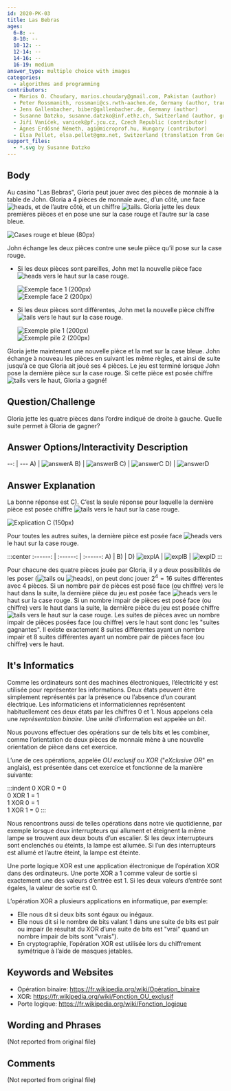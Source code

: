```yaml
---
id: 2020-PK-03
title: Las Bebras
ages:
  6-8: --
  8-10: --
  10-12: --
  12-14: --
  14-16: --
  16-19: medium
answer_type: multiple choice with images
categories:
  - algorithms and programming
contributors:
  - Marios O. Choudary, marios.choudary@gmail.com, Pakistan (author)
  - Peter Rossmanith, rossmani@cs.rwth-aachen.de, Germany (author, translation from English into German)
  - Jens Gallenbacher, biber@gallenbacher.de, Germany (author)
  - Susanne Datzko, susanne.datzko@inf.ethz.ch, Switzerland (author, graphics)
  - Jiří Vaníček, vanicek@pf.jcu.cz, Czech Republic (contributor)
  - Ágnes Erdősné Németh, agi@microprof.hu, Hungary (contributor)
  - Elsa Pellet, elsa.pellet@gmx.net, Switzerland (translation from German into French)
support_files:
  - *.svg by Susanne Datzko
---
```



## Body

Au casino "Las Bebras", Gloria peut jouer avec des pièces de monnaie à la table de John. Gloria a 4 pièces de monnaie avec, d’un côté, une face ![heads], et de l’autre côté, et un chiffre ![tails]. Gloria jette les deux premières pièces et en pose une sur la case rouge et l’autre sur la case bleue.

[heads]: graphics/2020-PK-03_coin_heads-compatible.svg "Côté face (20px)"
[tails]: graphics/2020-PK-03_coin_tails-compatible.svg "Côté pile (20px)"

![](graphics/2020-PK-03_taskbody1.svg "Cases rouge et bleue (80px)")

John échange les deux pièces contre une seule pièce qu’il pose sur la case rouge.
 - Si les deux pièces sont pareilles, John met la nouvelle pièce face ![heads] vers le haut sur la case rouge.

   ![](graphics/2020-PK-03_taskbody2.svg "Exemple face 1 (200px)")  
   ![](graphics/2020-PK-03_taskbody3.svg "Exemple face 2 (200px)")

 - Si les deux pièces sont différentes, John met la nouvelle pièce chiffre ![tails] vers le haut sur la case rouge.

   ![](graphics/2020-PK-03_taskbody4.svg "Exemple pile 1 (200px)")  
   ![](graphics/2020-PK-03_taskbody5.svg "Exemple pile 2 (200px)")

Gloria jette maintenant une nouvelle pièce et la met sur la case bleue. John échange à nouveau les pièces en suivant les même règles, et ainsi de suite jusqu’à ce que Gloria ait joué ses 4 pièces. Le jeu est terminé lorsque John pose la dernière pièce sur la case rouge. Si cette pièce est posée chiffre ![tails] vers le haut, Gloria a gagné!


## Question/Challenge

Gloria jette les quatre pièces dans l’ordre indiqué de droite à gauche. Quelle suite permet à Gloria de gagner?


## Answer Options/Interactivity Description

--: | ---
 A) | ![answerA]
 B) | ![answerB]
 C) | ![answerC]
 D) | ![answerD]

[answerA]: graphics/2020-PK-03_answerA.svg "Réponse A (120px)"
[answerB]: graphics/2020-PK-03_answerB.svg "Réponse B (120px)"
[answerC]: graphics/2020-PK-03_answerC.svg "Réponse C (120px)"
[answerD]: graphics/2020-PK-03_answerD.svg "Réponse D (120px)"


## Answer Explanation

La bonne réponse est C). C’est la seule réponse pour laquelle la dernière pièce est posée chiffre ![tails] vers le haut sur la case rouge.

![](graphics/2020-PK-03_explanationC.svg "Explication C (150px)")

Pour toutes les autres suites, la dernière pièce est posée face ![heads] vers le haut sur la case rouge.

:::center
:------: | :------: |  :------:
   A)    |    B)    |    D)
![explA] | ![explB] | ![explD]
:::

[explA]: graphics/2020-PK-03_explanationA.svg "Explication A (150px)"
[explB]: graphics/2020-PK-03_explanationB.svg "Explication B (150px)"
[explD]: graphics/2020-PK-03_explanationD.svg "Explication D (150px)"

Pour chacune des quatre pièces jouée par Gloria, il y a deux possibilités de les poser (![tails] ou ![heads]), on peut donc jouer $2^4 = 16$ suites différentes avec 4 pièces. Si un nombre pair de pièces est posé face (ou chiffre) vers le haut dans la suite, la dernière pièce du jeu est posée face ![heads] vers le haut sur la case rouge. Si un nombre impair de pièces est posé face (ou chiffre) vers le haut dans la suite, la dernière pièce du jeu est posée chiffre ![tails] vers le haut sur la case rouge. Les suites de pièces avec un nombre impair de pièces posées face (ou chiffre) vers le haut sont donc les "suites gagnantes". Il existe exactement 8 suites différentes ayant un nombre impair et 8 suites différentes ayant un nombre pair de pièces face (ou chiffre) vers le haut.


## It's Informatics

Comme les ordinateurs sont des machines électroniques, l’électricité y est utilisée pour représenter les informations. Deux états peuvent être simplement représentés par la présence ou l’absence d’un courant électrique. Les informaticiens et informaticiennes représentent habituellement ces deux états par les chiffres 0 et 1. Nous appelons cela une _représentation binaire_. Une unité d’information est appelée un _bit_.

Nous pouvons effectuer des opérations sur de tels bits et les combiner, comme l’orientation de deux pièces de monnaie mène à une nouvelle orientation de pièce dans cet exercice.

L’une de ces opérations, appelée _OU exclusif_ ou _XOR_ ("_eXclusive OR_" en anglais), est présentée dans cet exercice et fonctionne de la manière suivante:

:::indent
0 XOR 0 = 0  
0 XOR 1 = 1  
1 XOR 0 = 1  
1 XOR 1 = 0
:::

Nous rencontrons aussi de telles opérations dans notre vie quotidienne, par exemple lorsque deux interrupteurs qui allument et éteignent la même lampe se trouvent aux deux bouts d’un escalier. Si les deux interrupteurs sont enclenchés ou éteints, la lampe est allumée. Si l’un des interrupteurs est allumé et l’autre éteint, la lampe est éteinte.

Une porte logique XOR est une application électronique de l’opération XOR dans des ordinateurs. Une porte XOR a 1 comme valeur de sortie si exactement une des valeurs d’entrée est 1. Si les deux valeurs d’entrée sont égales, la valeur de sortie est 0.

L’opération XOR a plusieurs applications en informatique, par exemple:
 - Elle nous dit si deux bits sont égaux ou inégaux.
 - Elle nous dit si le nombre de bits valant 1 dans une suite de bits est pair ou impair (le résultat du XOR d’une suite de bits est "vrai" quand un nombre impair de bits sont "vrais").
 - En cryptographie, l’opération XOR est utilisée lors du chiffrement symétrique à l’aide de masques jetables.


## Keywords and Websites

 - Opération binaire: https://fr.wikipedia.org/wiki/Opération_binaire
 - XOR: https://fr.wikipedia.org/wiki/Fonction_OU_exclusif
 - Porte logique: https://fr.wikipedia.org/wiki/Fonction_logique


## Wording and Phrases

(Not reported from original file)


## Comments

(Not reported from original file)
